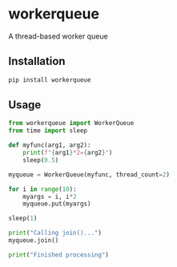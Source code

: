 # workerqueue

A thread-based worker queue

## Installation

```bash
pip install workerqueue
```

## Usage

```python
from workerqueue import WorkerQueue
from time import sleep

def myfunc(arg1, arg2):
    print(f"{arg1}*2={arg2}")
    sleep(0.5)

myqueue = WorkerQueue(myfunc, thread_count=2)

for i in range(10):
    myargs = i, i*2
    myqueue.put(myargs)

sleep(1)

print("Calling join()...")
myqueue.join()

print("Finished processing")
```

